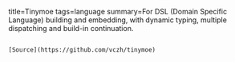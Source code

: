 title=Tinymoe
tags=language
summary=For DSL (Domain Specific Language) building and embedding, with dynamic typing, multiple dispatching and build-in continuation.
~~~~~~

[Source](https://github.com/vczh/tinymoe)

